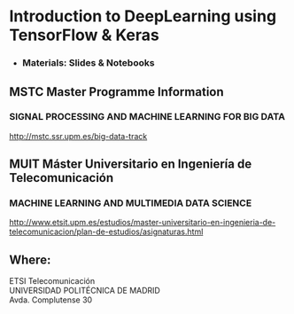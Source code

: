 
# Introduction to DeepLearning using TensorFlow & Keras


- ### Materials: Slides & Notebooks ###


## MSTC Master Programme Information
### SIGNAL PROCESSING AND MACHINE LEARNING FOR BIG DATA

http://mstc.ssr.upm.es/big-data-track

## MUIT Máster Universitario en Ingeniería de Telecomunicación
### MACHINE LEARNING AND MULTIMEDIA DATA SCIENCE

http://www.etsit.upm.es/estudios/master-universitario-en-ingenieria-de-telecomunicacion/plan-de-estudios/asignaturas.html

## Where:<br>
ETSI Telecomunicación<br>
UNIVERSIDAD POLITÉCNICA DE MADRID<br>
Avda. Complutense 30<br>
